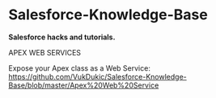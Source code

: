 # Salesforce-Knowledge-Base
****Salesforce hacks and tutorials.****


APEX WEB SERVICES

Expose your Apex class as a Web Service: https://github.com/VukDukic/Salesforce-Knowledge-Base/blob/master/Apex%20Web%20Service
